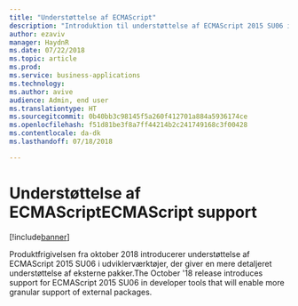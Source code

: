 ```yaml
---
title: "Understøttelse af ECMAScript"
description: "Introduktion til understøttelse af ECMAScript 2015 SU06 i udviklerværktøjer"
author: ezaviv
manager: HaydnR
ms.date: 07/22/2018
ms.topic: article
ms.prod: 
ms.service: business-applications
ms.technology: 
ms.author: avive
audience: Admin, end user
ms.translationtype: HT
ms.sourcegitcommit: 0b40bb3c98145f5a260f412701a884a5936174ce
ms.openlocfilehash: f51d81be3f8a7ff44214b2c241749168c3f00428
ms.contentlocale: da-dk
ms.lasthandoff: 07/18/2018

---
```

# <a name="ecmascript-support"></a><span data-ttu-id="0cc33-103">Understøttelse af ECMAScript</span><span class="sxs-lookup"><span data-stu-id="0cc33-103">ECMAScript support</span></span>

[!include[banner](../../../includes/banner.md)]

<span data-ttu-id="0cc33-104">Produktfrigivelsen fra oktober 2018 introducerer understøttelse af ECMAScript 2015 SU06 i udviklerværktøjer, der giver en mere detaljeret understøttelse af eksterne pakker.</span><span class="sxs-lookup"><span data-stu-id="0cc33-104">The October '18 release introduces support for ECMAScript 2015 SU06 in developer tools that will enable more granular support of external packages.</span></span>

